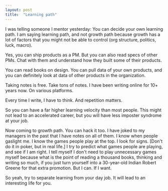 ```yaml
---
layout: post
title:  "Learning path"
---
```


I was telling someone I mentor yesterday: You can decide your own learning path. I am saying learning path, and not growth path because growth has a lot of factors that you might not be able to control (org structure, politics, luck, macro).

Yes, you can ship products as a PM. But you can also read specs of other PMs. Chat with them and understand how they built some of their products.

You can read books on design. You can pull data of your own products, and you can definitely look at data of other products in the organization.

Taking notes is free. Take tons of notes. I have been writing online for 10+ years now. On various platforms.

Every time I write, I have to think. And repetition matters.

So you can have a far higher learning velocity than most people. This might not lead to an accelerated career, but you will have less imposter syndrome at your job.

Now coming to growth path. You can hack it too. I have joked to my managers in the past that I have notes on all of them. I know when people gaslight me. I know the games people play at the top. I look for signs. [Don't do it in poker, but in real life.] I try to predict what games people are playing, and see if I am right. I tell myself I don't need to play unnecessary games myself because what is the point of reading a thousand books, thinking and writing so much, if you just turn yourself into a 30-year-old Indian Robert Greene for that extra promotion. But I can. If I want.

So yeah, try to separate learning from your day job. It will lead to an interesting life for you.
